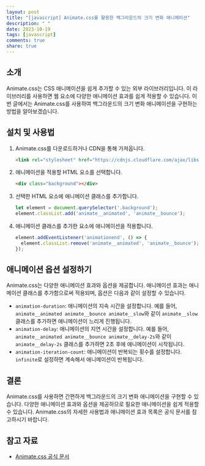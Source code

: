 ```yaml
---
layout: post
title: "[javascript] Animate.css를 활용한 백그라운드의 크기 변화 애니메이션"
description: " "
date: 2023-10-19
tags: [javascript]
comments: true
share: true
---
```


## 소개
Animate.css는 CSS 애니메이션을 쉽게 추가할 수 있는 외부 라이브러리입니다. 이 라이브러리를 사용하면 웹 요소에 다양한 애니메이션 효과를 쉽게 적용할 수 있습니다. 이번 글에서는 Animate.css를 사용하여 백그라운드의 크기 변화 애니메이션을 구현하는 방법을 알아보겠습니다.

## 설치 및 사용법
1. Animate.css를 다운로드하거나 CDN을 통해 가져옵니다.
   ```html
   <link rel="stylesheet" href="https://cdnjs.cloudflare.com/ajax/libs/animate.css/4.1.1/animate.min.css" />
   ```

2. 애니메이션을 적용할 HTML 요소를 선택합니다.
   ```html
   <div class="background"></div>
   ```

3. 선택한 HTML 요소에 애니메이션 클래스를 추가합니다.
   ```javascript
   let element = document.querySelector('.background');
   element.classList.add('animate__animated', 'animate__bounce');
   ```

4. 애니메이션 클래스를 추가한 요소에 애니메이션을 적용합니다.
   ```javascript
   element.addEventListener('animationend', () => {
     element.classList.remove('animate__animated', 'animate__bounce');
   });
   ```

## 애니메이션 옵션 설정하기
Animate.css는 다양한 애니메이션 효과와 옵션을 제공합니다. 애니메이션 효과는 애니메이션 클래스를 추가함으로써 적용되며, 옵션은 다음과 같이 설정할 수 있습니다.

- `animation-duration`: 애니메이션의 지속 시간을 설정합니다. 예를 들어, `animate__animated animate__bounce animate__slow`와 같이 `animate__slow` 클래스를 추가하면 애니메이션이 느리게 진행됩니다.
- `animation-delay`: 애니메이션의 지연 시간을 설정합니다. 예를 들어, `animate__animated animate__bounce animate__delay-2s`와 같이 `animate__delay-2s` 클래스를 추가하면 2초 후에 애니메이션이 시작됩니다.
- `animation-iteration-count`: 애니메이션이 반복되는 횟수를 설정합니다. `infinite`로 설정하면 계속해서 애니메이션이 반복됩니다.

## 결론
Animate.css를 사용하면 간편하게 백그라운드의 크기 변화 애니메이션을 구현할 수 있습니다. 다양한 애니메이션 효과와 옵션을 제공하므로 필요한 애니메이션을 쉽게 적용할 수 있습니다. Animate.css의 자세한 사용법과 애니메이션 효과 목록은 공식 문서를 참고하시기 바랍니다.

## 참고 자료
- [Animate.css 공식 문서](https://animate.style/)